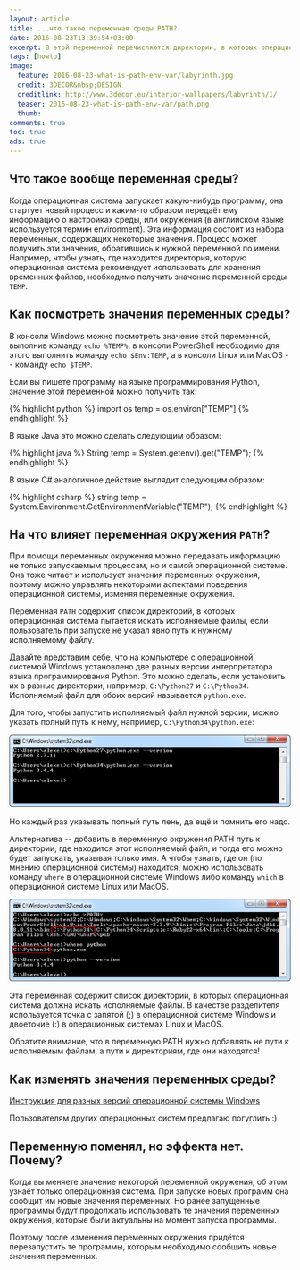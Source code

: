 ```yaml
---
layout: article
title: ...что такое переменная среды PATH?
date: 2016-08-23T13:39:54+03:00
excerpt: В этой переменной перечисляются директории, в которых операционная система ищет исполняемые файлы.
tags: [howto]
image:
  feature: 2016-08-23-what-is-path-env-var/labyrinth.jpg
  credit: 3DECOR&nbsp;DESIGN
  creditlink: http://www.3decor.eu/interior-wallpapers/labyrinth/1/
  teaser: 2016-08-23-what-is-path-env-var/path.png
  thumb:
comments: true
toc: true
ads: true
---
```

## Что такое вообще переменная среды?

Когда операционная система запускает какую-нибудь программу, она стартует новый процесс и каким-то образом передаёт ему информацию о настройках среды, или окружения (в английском языке используется термин environment). Эта информация состоит из набора переменных, содержащих некоторые значения. Процесс может получить эти значения, обратившись к нужной переменной по имени. Например, чтобы узнать, где находится директория, которую операционная система рекомендует использовать для хранения временных файлов, необходимо получить значение переменной среды `TEMP`.

## Как посмотреть значения переменных среды?

В консоли Windows можно посмотреть значение этой переменной, выполнив команду `echo %TEMP%`, в консоли PowerShell необходимо для этого выполнить команду `echo $Env:TEMP`, а в консоли Linux или MacOS -- команду `echo $TEMP`.

Если вы пишете программу на языке программирования Python, значение этой переменной можно получить так:

{% highlight python %}
import os
temp = os.environ["TEMP"]
{% endhighlight %}

В языке Java это можно сделать следующим образом:

{% highlight java %}
String temp = System.getenv().get("TEMP");
{% endhighlight %}

В языке C# аналогичное действие выглядит следующим образом:

{% highlight csharp %}
string temp = System.Environment.GetEnvironmentVariable("TEMP");
{% endhighlight %}

## На что влияет переменная окружения `PATH`?

При помощи переменных окружения можно передавать информацию не только запускаемым процессам, но и самой операционной системе. Она тоже читает и использует значения переменных окружения, поэтому можно управлять некоторыми аспектами поведения операционной системы, изменяя переменные окружения.

Переменная `PATH` содержит список директорий, в которых операционная система пытается искать исполняемые файлы, если пользователь при запуске не указал явно путь к нужному исполняемому файлу.

Давайте представим себе, что на компьютере с операционной системой Windows установлено две разных версии интерпретатора языка программирования Python. Это можно сделать, если установить их в разные директории, например, `C:\Python27` и `C:\Python34`. Исполняемый файл для обоих версий называется `python.exe`.

Для того, чтобы запустить исполняемый файл нужной версии, можно указать полный путь к нему, например, `C:\Python34\python.exe`:

![](/images/2016-08-23-what-is-path-env-var/console1.png "Запуск программы с указанием полного пути")

Но каждый раз указывать полный путь лень, да ещё и помнить его надо.

Альтернатива -- добавить в переменную окружения PATH путь к директории, где находится этот исполняемый файл, и тогда его можно будет запускать, указывая только имя. А чтобы узнать, где он (по мнению операционной системы) находится, можно использовать команду `where` в операционной системе Windows либо команду `which` в операционной системе Linux или MacOS.

![](/images/2016-08-23-what-is-path-env-var/console2.png "Запуск программы по имени в Windows")

Эта переменная содержит список директорий, в которых операционная система должна искать исполняемые файлы. В качестве разделителя используется точка с запятой (;) в операционной системе Windows и двоеточие (:) в операционных системах Linux и MacOS.

Обратите внимание, что в переменную PATH нужно добавлять не пути к исполняемым файлам, а пути к директориям, где они находятся!

## Как изменять значения переменных среды?

[Инструкция для разных версий операционной системы Windows](http://www.computerhope.com/issues/ch000549.htm)

Пользователям других операционных систем предлагаю погуглить :)

## Переменную поменял, но эффекта нет. Почему?

Когда вы меняете значение некоторой переменной окружения, об этом узнаёт только операционная система. При запуске новых программ она сообщит им новые значения переменных. Но ранее запущенные программы будут продолжать использовать те значения переменных окружения, которые были актуальны на момент запуска программы.

Поэтому после изменения переменных окружения придётся перезапустить те программы, которым необходимо сообщить новые значения переменных.
